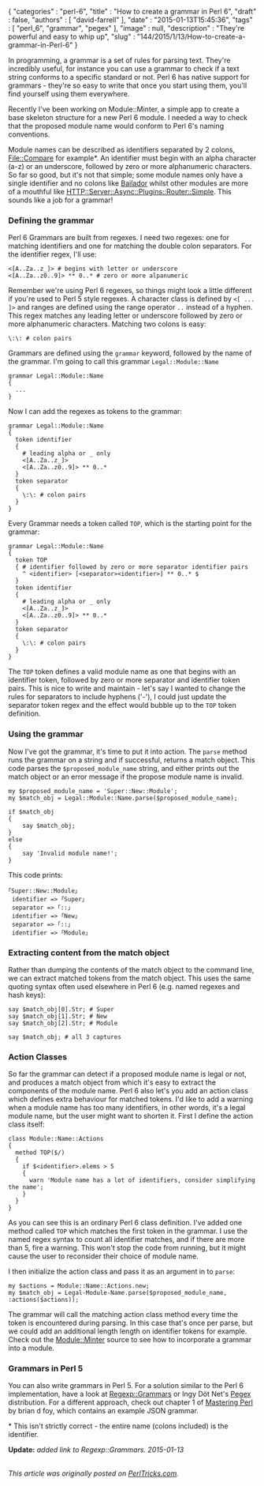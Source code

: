 {
   "categories" : "perl-6",
   "title" : "How to create a grammar in Perl 6",
   "draft" : false,
   "authors" : [
      "david-farrell"
   ],
   "date" : "2015-01-13T15:45:36",
   "tags" : [
      "perl_6",
      "grammar",
      "pegex"
   ],
   "image" : null,
   "description" : "They're powerful and easy to whip up",
   "slug" : "144/2015/1/13/How-to-create-a-grammar-in-Perl-6"
}


In programming, a grammar is a set of rules for parsing text. They're incredibly useful, for instance you can use a grammar to check if a text string conforms to a specific standard or not. Perl 6 has native support for grammars - they're so easy to write that once you start using them, you'll find yourself using them everywhere.

Recently I've been working on Module::Minter, a simple app to create a base skeleton structure for a new Perl 6 module. I needed a way to check that the proposed module name would conform to Perl 6's naming conventions.

Module names can be described as identifiers separated by 2 colons, [File::Compare](https://github.com/labster/perl6-File-Compare/) for example\*. An identifier must begin with an alpha character (a-z) or an underscore, followed by zero or more alphanumeric characters. So far so good, but it's not that simple; some module names only have a single identifier and no colons like [Bailador](https://github.com/tadzik/Bailador/) whilst other modules are more of a mouthful like [HTTP::Server::Async::Plugins::Router::Simple](https://github.com/tony-o/perl6-http-server-async-plugins-router-simple/). This sounds like a job for a grammar!

### Defining the grammar

Perl 6 Grammars are built from regexes. I need two regexes: one for matching identifiers and one for matching the double colon separators. For the identifier regex, I'll use:

``` prettyprint
<[A..Za..z_]> # begins with letter or underscore
<[A..Za..z0..9]> ** 0..* # zero or more alpanumeric
```

Remember we're using Perl 6 regexes, so things might look a little different if you're used to Perl 5 style regexes. A character class is defined by `<[ ... ]>` and ranges are defined using the range operator `..` instead of a hyphen. This regex matches any leading letter or underscore followed by zero or more alphanumeric characters. Matching two colons is easy:

``` prettyprint
\:\: # colon pairs
```

Grammars are defined using the `grammar` keyword, followed by the name of the grammar. I'm going to call this grammar `Legal::Module::Name`

``` prettyprint
grammar Legal::Module::Name
{
  ...
}
```

Now I can add the regexes as tokens to the grammar:

``` prettyprint
grammar Legal::Module::Name
{
  token identifier
  {
    # leading alpha or _ only
    <[A..Za..z_]>
    <[A..Za..z0..9]> ** 0..*
  } 
  token separator
  {
    \:\: # colon pairs
  }
}
```

Every Grammar needs a token called `TOP`, which is the starting point for the grammar:

``` prettyprint
grammar Legal::Module::Name
{
  token TOP
  { # identifier followed by zero or more separator identifier pairs
    ^ <identifier> [<separator><identifier>] ** 0..* $
  }
  token identifier
  {
    # leading alpha or _ only
    <[A..Za..z_]>
    <[A..Za..z0..9]> ** 0..*
  } 
  token separator
  {
    \:\: # colon pairs
  }
}
```

The `TOP` token defines a valid module name as one that begins with an identifier token, followed by zero or more separator and identifier token pairs. This is nice to write and maintain - let's say I wanted to change the rules for separators to include hyphens ('-'), I could just update the separator token regex and the effect would bubble up to the `TOP` token definition.

### Using the grammar

Now I've got the grammar, it's time to put it into action. The `parse` method runs the grammar on a string and if successful, returns a match object. This code parses the `$proposed_module_name` string, and either prints out the match object or an error message if the propose module name is invalid.

``` prettyprint
my $proposed_module_name = 'Super::New::Module';
my $match_obj = Legal::Module::Name.parse($proposed_module_name);

if $match_obj
{
    say $match_obj;
}
else
{
    say 'Invalid module name!';
}
```

This code prints:

``` prettyprint
｢Super::New::Module｣
 identifier => ｢Super｣
 separator => ｢::｣
 identifier => ｢New｣
 separator => ｢::｣
 identifier => ｢Module｣
```

### Extracting content from the match object

Rather than dumping the contents of the match object to the command line, we can extract matched tokens from the match object. This uses the same quoting syntax often used elsewhere in Perl 6 (e.g. named regexes and hash keys):

``` prettyprint
say $match_obj[0].Str; # Super
say $match_obj[1].Str; # New
say $match_obj[2].Str; # Module

say $match_obj; # all 3 captures
```

### Action Classes

So far the grammar can detect if a proposed module name is legal or not, and produces a match object from which it's easy to extract the components of the module name. Perl 6 also let's you add an action class which defines extra behaviour for matched tokens. I'd like to add a warning when a module name has too many identifiers, in other words, it's a legal module name, but the user might want to shorten it. First I define the action class itself:

``` prettyprint
class Module::Name::Actions
{
  method TOP($/)
  {
    if $<identifier>.elems > 5
    {
      warn 'Module name has a lot of identifiers, consider simplifying the name';
    }
  }
}
```

As you can see this is an ordinary Perl 6 class definition. I've added one method called `TOP` which matches the first token in the grammar. I use the named regex syntax to count all identifier matches, and if there are more than 5, fire a warning. This won't stop the code from running, but it might cause the user to reconsider their choice of module name.

I then initialize the action class and pass it as an argument in to `parse`:

``` prettyprint
my $actions = Module::Name::Actions.new; 
my $match_obj = Legal-Module-Name.parse($proposed_module_name, :actions($actions));
```

The grammar will call the matching action class method every time the token is encountered during parsing. In this case that's once per parse, but we could add an additional length length on identifier tokens for example. Check out the [Module::Minter](https://github.com/sillymoose/Module-Minter/blob/master/lib/Module/Minter.pm6) source to see how to incorporate a grammar into a module.

### Grammars in Perl 5

You can also write grammars in Perl 5. For a solution similar to the Perl 6 implementation, have a look at [Regexp::Grammars](https://metacpan.org/pod/Regexp::Grammars) or Ingy Döt Net's [Pegex](https://metacpan.org/pod/Pegex) distribution. For a different approach, check out chapter 1 of [Mastering Perl](http://www.masteringperl.org/) by brian d foy, which contains an example JSON grammar.

\* This isn't strictly correct - the entire name (colons included) is the identifier.

**Update:** *added link to Regexp::Grammars. 2015-01-13*

\
*This article was originally posted on [PerlTricks.com](http://perltricks.com).*
